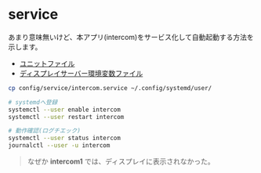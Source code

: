 # service

あまり意味無いけど、本アプリ(intercom)をサービス化して自動起動する方法を示します。

* [ユニットファイル](intercom.service)
* [ディスプレイサーバー環境変数ファイル](env.conf)
 
~~~sh
cp config/service/intercom.service ~/.config/systemd/user/

# systemdへ登録
systemctl --user enable intercom
systemctl --user restart intercom

# 動作確認(ログチエック)
systemctl --user status intercom
journalctl --user -u intercom
~~~
> なぜか **intercom1** では、ディスプレイに表示されなかった。
